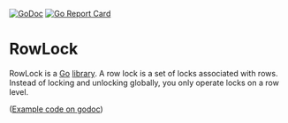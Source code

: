 [![GoDoc](https://godoc.org/github.com/fishy/rowlock?status.svg)](https://godoc.org/github.com/fishy/rowlock)
[![Go Report Card](https://goreportcard.com/badge/github.com/fishy/rowlock)](https://goreportcard.com/report/github.com/fishy/rowlock)

# RowLock

RowLock is a [Go](https://golang.org)
[library](https://godoc.org/github.com/fishy/rowlock).
A row lock is a set of locks associated with rows.
Instead of locking and unlocking globally,
you only operate locks on a row level.

([Example code on godoc](https://godoc.org/github.com/fishy/rowlock#example-package))
